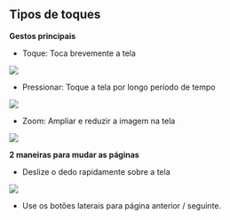 ## Tipos de toques

**Gestos principais**
- Toque:
Toca brevemente a tela 

![](https://camo.githubusercontent.com/8a1a605385ab4126116678757bd133fca34ea6c9/687474703a2f2f7374617469632e656e6572677973697374656d2e636f6d2f696d616765732f6d616e75616c732f33393533302f353335353639623262356233352e6a7067)

- Pressionar:
Toque a tela por longo período de tempo
 
![](https://camo.githubusercontent.com/a773834656455845bf8b52066e8397a3957324ba/687474703a2f2f7374617469632e656e6572677973697374656d2e636f6d2f696d616765732f6d616e75616c732f33393533302f353335353661656462643165312e6a7067)


- Zoom:
Ampliar e reduzir a imagem na tela
 
![](https://camo.githubusercontent.com/123d08d94943648cf48946d49af9f88b12d17de1/687474703a2f2f7374617469632e656e6572677973697374656d2e636f6d2f696d616765732f6d616e75616c732f33393533302f353335353661666334383930302e6a7067)


**2 maneiras para mudar as páginas**
- Deslize o dedo rapidamente sobre a tela 
 
![](https://camo.githubusercontent.com/19a82089a6bd24bb4557d05e1b706dc668d6865b/687474703a2f2f7374617469632e656e6572677973697374656d2e636f6d2f696d616765732f6d616e75616c732f33393533302f353335353661616564313563322e6a7067)


- Use os botões laterais para página anterior / seguinte.
